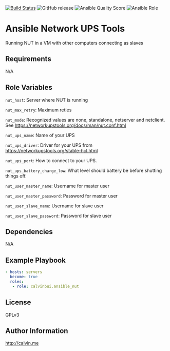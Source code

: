 [![Build Status](https://travis-ci.com/calvinbui/ansible-nut.svg?branch=master)](https://travis-ci.com/calvinbui/ansible-nut)
![GitHub release](https://img.shields.io/github/release/calvinbui/ansible-nut.svg)
![Ansible Quality Score](https://img.shields.io/ansible/quality/36575.svg)
![Ansible Role](https://img.shields.io/ansible/role/d/36575.svg)

# Ansible Network UPS Tools

Running NUT in a VM with other computers connecting as slaves

##  Requirements

N/A

## Role Variables

`nut_host`: Server where NUT is running

`nut_max_retry`: Maximum reties

`nut_mode`: Recognized values are none, standalone, netserver and netclient. See https://networkupstools.org/docs/man/nut.conf.html

`nut_ups_name`: Name of your UPS

`nut_ups_driver`: Driver for your UPS from https://networkupstools.org/stable-hcl.html

`nut_ups_port`: How to connect to your UPS.

`nut_ups_battery_charge_low`: What level should battery be before shutting things off.

`nut_user_master_name`: Username for master user

`nut_user_master_password`: Password for master user

`nut_user_slave_name`: Username for slave user

`nut_user_slave_password`: Password for slave user

## Dependencies

N/A

## Example Playbook

```yaml
- hosts: servers
  become: true
  roles:
   - role: calvinbui.ansible_nut
```

## License

GPLv3

## Author Information

http://calvin.me
